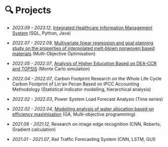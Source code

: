 # 🔍 Projects
- *2023.09 - 2023.12*, [Integrated Healthcare Information Management System](./projects/integrated-healthcare-information-management-system) (SQL, Python, Java)
  
- *2022.07 - 2022.09*, [Multivariate linear regression and goal planning study on the properties of interpolated melt-blown nonwoven based materials](./projects/multivariate-linear-regression) (Multi-Objective Optimisation)

- *2022.05 - 2022.07*, [Analysis of Higher Education Based on DEA-CCR and TOPSIS](./projects/analysis-of-higher-education) (Monte Carlo simulation)


- *2022.04 - 2022.07*, Carbon Footprint Research on the Whole Life Cycle Carbon Footprint of Lin'an Pecan Based on IPCC Accounting Methodology (Statistical indicator modelling, hierarchical analysis)

- *2022.02 - 2022.03*, Power System Load Forecast Analysis (Time series)

- *2022.02 - 2022.04*, [Modelling analysis of water allocation based on efficiency maximisation](./projects/water-allocation) (GA, Multi-objective programming)

- *2021.08 - 2021.12*, Research on image edge recognition (CNN, Roberts, Gradient calculation)

- *2021.01 - 2021.07*, Rail Traffic Forecasting System (CNN, LSTM, GUI)